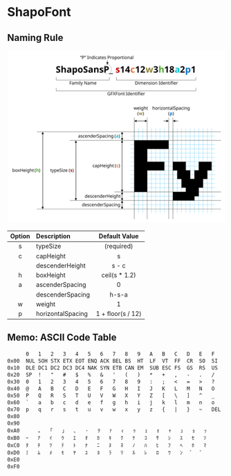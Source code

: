 # ShapoFont

## Naming Rule

![](./img/dimensions.svg)

|Option|Description|Default Value|
|:--:|:--|:--:|
|s|typeSize|(required)|
|c|capHeight|s|
||descenderHeight|s - c|
|h|boxHeight|ceil(s \* 1.2)|
|a|ascenderSpacing|0|
||descenderSpacing|h-s-a|
|w|weight|1|
|p|horizontalSpacing|1 + floor(s / 12)|

## Memo: ASCII Code Table

```
      0   1   2   3   4   5   6   7   8   9   A   B   C   D   E   F
0x00  NUL SOH STX ETX EOT ENQ ACK BEL BS  HT  LF  VT  FF  CR  SO  SI
0x10  DLE DC1 DC2 DC3 DC4 NAK SYN ETB CAN EM  SUB ESC FS  GS  RS  US
0x20  SP  !   "   #   $   %   &   '   (   )   *   +   ,   -   .   /
0x30  0   1   2   3   4   5   6   7   8   9   :   ;   <   =   >   ?
0x40  @   A   B   C   D   E   F   G   H   I   J   K   L   M   N   O
0x50  P   Q   R   S   T   U   V   W   X   Y   Z   [   \   ]   ^   _
0x60  `   a   b   c   d   e   f   g   h   i   j   k   l   m   n   o
0x70  p   q   r   s   t   u   v   w   x   y   z   {   |   }   ~   DEL
0x80
0x90
0xA0      ｡   ｢   ｣   ､   ･   ｦ   ｧ   ｨ   ｩ   ｪ   ｫ   ｬ   ｭ   ｮ   ｯ
0xB0  ｰ   ｱ   ｲ   ｳ   ｴ   ｵ   ｶ   ｷ   ｸ   ｹ   ｺ   ｻ   ｼ   ｽ   ｾ   ｿ
0xC0  ﾀ   ﾁ   ﾂ   ﾃ   ﾄ   ﾅ   ﾆ   ﾇ   ﾈ   ﾉ   ﾊ   ﾋ   ﾌ   ﾍ   ﾎ   ﾏ
0xD0  ﾐ   ﾑ   ﾒ   ﾓ   ﾔ   ﾕ   ﾖ   ﾗ   ﾘ   ﾙ   ﾚ   ﾛ   ﾜ   ﾝ   ﾞ   ﾟ
0xE0
0xF0
```
